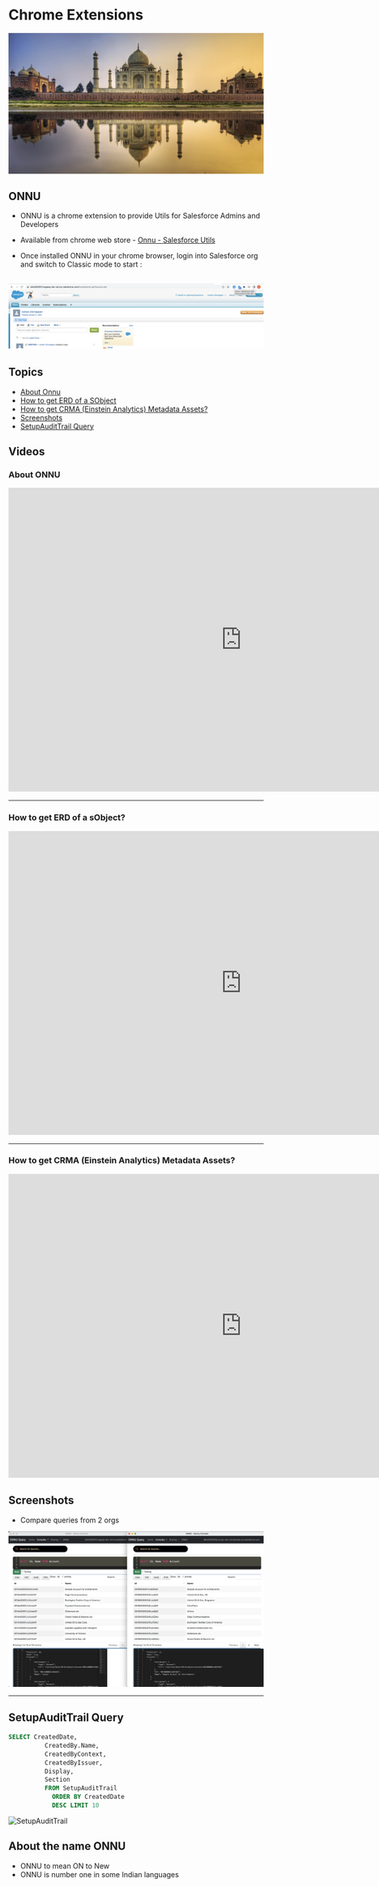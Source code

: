 # Chrome Extensions

![Taj](../img/cover/chromecast-wonders-1.jpg)

## ONNU 
- ONNU is a chrome extension to provide Utils for Salesforce Admins and Developers

- Available from chrome web store - [Onnu - Salesforce Utils
](https://chrome.google.com/webstore/detail/onnu-salesforce-utils/epdodcflhaclcmidephmhajpneilommo)


- Once installed ONNU in your chrome browser, login into Salesforce org and switch to Classic mode to start :

![Onnu start](img/onnu-start-1.png)
----

## Topics
- [About Onnu](#about)
- [How to get ERD of a SObject](#erd)
- [How to get  CRMA (Einstein Analytics) Metadata Assets?](#crma)
- [Screenshots](#ss)
- [SetupAuditTrail Query](#satq)

## Videos

<a name='about'></a>
### About ONNU

<iframe width="920" height="600" src="https://www.youtube.com/embed/feH8KIuUsrY" title="YouTube video player" frameborder="0" allow="accelerometer; autoplay; clipboard-write; encrypted-media; gyroscope; picture-in-picture; web-share" allowfullscreen></iframe>

----

<a name='erd'></a>

### How to get ERD of a sObject?

<iframe width="920" height="600" src="https://www.youtube.com/embed/zAyL1JxDyts?start=8" title="YouTube video player" frameborder="0" allow="accelerometer; autoplay; clipboard-write; encrypted-media; gyroscope; picture-in-picture; web-share" allowfullscreen></iframe>


---
<a name='crma'></a>

### How to get  CRMA (Einstein Analytics) Metadata Assets?

<iframe width="920" height="600" src="https://www.youtube.com/embed/CzhHrkRbr0c" title="YouTube video player" frameborder="0" allow="accelerometer; autoplay; clipboard-write; encrypted-media; gyroscope; picture-in-picture; web-share" allowfullscreen></iframe>


<a name='ss'></a>

## Screenshots

- Compare queries from 2 orgs

![Compare 2 org query results](img/onnu-compare-2-org-query.png)


---
<a name='satq'></a>

## SetupAuditTrail Query

```sql
SELECT CreatedDate,
          CreatedBy.Name, 
          CreatedByContext,
          CreatedByIssuer,
          Display,
          Section 
          FROM SetupAuditTrail 
            ORDER BY CreatedDate  
            DESC LIMIT 10
```
![SetupAuditTrail](img/setupAuditTrail-1.webm.gif)


## About the name ONNU
- ONNU to mean ON to New
- ONNU is number one in some Indian languages 
